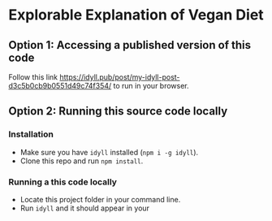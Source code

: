 # Explorable Explanation of Vegan Diet

## Option 1: Accessing a published version of this code
Follow this link https://idyll.pub/post/my-idyll-post-d3c5b0cb9b0551d49c74f354/ to run in your browser.

## Option 2: Running this source code locally
### Installation

- Make sure you have `idyll` installed (`npm i -g idyll`).
- Clone this repo and run `npm install`.

### Running a this code locally

- Locate this project folder in your command line.
- Run `idyll` and it should appear in your